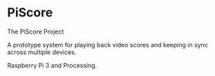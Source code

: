 # PiScore
The PiScore Project

A prototype system for playing back video scores and keeping in sync across multiple devices.

Raspberry Pi 3 and Processing.
